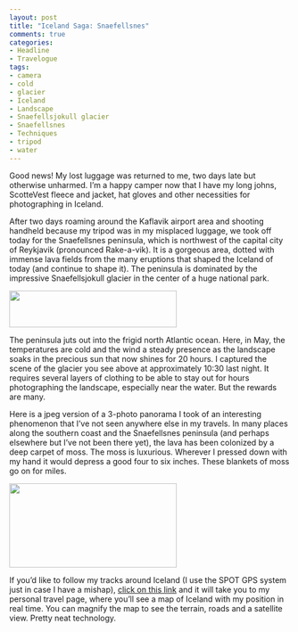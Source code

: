 ```yaml
---
layout: post
title: "Iceland Saga: Snaefellsnes"
comments: true
categories:
- Headline
- Travelogue
tags:
- camera
- cold
- glacier
- Iceland
- Landscape
- Snaefellsjokull glacier
- Snaefellsnes
- Techniques
- tripod
- water
---
```

Good news! My lost luggage was returned to me, two days late but otherwise unharmed. I’m a happy camper now that I have my long johns, ScotteVest fleece and jacket, hat gloves and other necessities for photographing in Iceland.

After two days roaming around the Kaflavik airport area and shooting handheld because my tripod was in my misplaced luggage, we took off today for the Snaefellsnes peninsula, which is northwest of the capital city of Reykjavik (pronounced Rake-a-vik). It is a gorgeous area, dotted with immense lava fields from the many eruptions that shaped the Iceland of today (and continue to shape it). The peninsula is dominated by the impressive Snaefellsjokull glacier in the center of a huge national park.

<a href="http://blog.lesterpickerphoto.com/wp-content/uploads/2012/05/A0019482-Panorama.jpg"><img class="size-medium wp-image-2151" title="A0019482 Panorama" src="http://blog.lesterpickerphoto.com/wp-content/uploads/2012/05/A0019482-Panorama-300x66.jpg" alt="" width="300" height="66" /></a>

The peninsula juts out into the frigid north Atlantic ocean. Here, in May, the temperatures are cold and the wind a steady presence as the landscape soaks in the precious sun that now shines for 20 hours. I captured the scene of the glacier you see above at approximately 10:30 last night. It requires several layers of clothing to be able to stay out for hours photographing the landscape, especially near the water. But the rewards are many.

Here is a jpeg version of a 3-photo panorama I took of an interesting phenomenon that I’ve not seen anywhere else in my travels. In many places along the southern coast and the Snaefellsnes peninsula (and perhaps elsewhere but I’ve not been there yet), the lava has been colonized by a deep carpet of moss. The moss is luxurious. Wherever I pressed down with my hand it would depress a good four to six inches. These blankets of moss go on for miles.

<a href="http://blog.lesterpickerphoto.com/wp-content/uploads/2012/05/A0019409-Panorama.jpg"><img class="size-medium wp-image-2152" title="A0019409 Panorama" src="http://blog.lesterpickerphoto.com/wp-content/uploads/2012/05/A0019409-Panorama-300x151.jpg" alt="" width="300" height="151" /></a>

If you’d like to follow my tracks around Iceland (I use the SPOT GPS system just in case I have a mishap), <a href="http://share.findmespot.com/shared/faces/viewspots.jsp?glId=0Zg1LmM9KoFvIGRUsieGHuXYN1cCXNV5a">click on this link</a> and it will take you to my personal travel page, where you’ll see a map of Iceland with my position in real time. You can magnify the map to see the terrain, roads and a satellite view. Pretty neat technology.